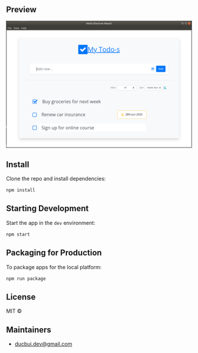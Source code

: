 ## Preview

![alt text](screenshot.png)

## Install

Clone the repo and install dependencies:

```bash
npm install
```

## Starting Development

Start the app in the `dev` environment:

```bash
npm start
```

## Packaging for Production

To package apps for the local platform:

```bash
npm run package
```

## License

MIT ©

## Maintainers
- ducbui.dev@gmail.com
